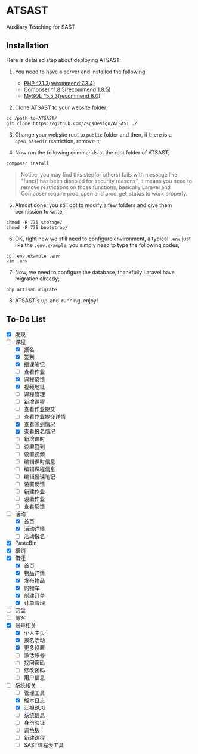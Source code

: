 # ATSAST
Auxiliary Teaching for SAST

## Installation

Here is detailed step about deploying ATSAST:

1. You need to have a server and installed the following:
    - [PHP ^7.1.3(recommend 7.3.4)](http://php.net/downloads.php)
    - [Composer ^1.8.5(recommend 1.8.5)](https://getcomposer.org)
    - [MySQL ^5.5.3(recommend 8.0)](https://www.mysql.com/)

2. Clone ATSAST to your website folder;

```
cd /path-to-ATSAST/
git clone https://github.com/ZsgsDesign/ATSAST ./
```

3. Change your website root to `public` folder and then, if there is a `open_basedir` restriction, remove it;

4. Now run the following commands at the root folder of ATSAST;

```
composer install
```

> Notice: you may find this step(or others) fails with message like "func() has been disabled for security reasons", it means you need to remove restrictions on those functions, basically Laravel and Composer require proc_open and proc_get_status to work properly.

5. Almost done, you still got to modify a few folders and give them permission to write;

```
chmod -R 775 storage/
chmod -R 775 bootstrap/
```

6. OK, right now we still need to configure environment, a typical `.env` just like the `.env.example`, you simply need to type the following codes;

```
cp .env.example .env
vim .env
```

7. Now, we need to configure the database, thankfully Laravel have migration already;

```
php artisan migrate
```

8. ATSAST's up-and-running, enjoy!

## To-Do List

- [X] 发现
- [ ] 课程
    - [X] 报名
    - [X] 签到
    - [X] 授课笔记
    - [ ] 查看作业
    - [X] 课程反馈
    - [X] 视频地址
    - [ ] 课程管理
    - [ ] 新增课程
    - [ ] 查看作业提交
    - [ ] 查看作业提交详情
    - [X] 查看签到情况
    - [X] 查看报名情况
    - [ ] 新增课时
    - [ ] 设置签到
    - [ ] 设置视频
    - [ ] 编辑课时信息
    - [ ] 编辑课程信息
    - [ ] 编辑授课笔记
    - [ ] 设置反馈
    - [ ] 新建作业
    - [ ] 设置作业
    - [ ] 查看反馈
- [ ] 活动
    - [X] 首页
    - [X] 活动详情
    - [ ] 活动报名
- [X] PasteBin
- [X] 报销
- [X] 借还
    - [X] 首页
    - [X] 物品详情
    - [X] 发布物品
    - [X] 购物车
    - [X] 创建订单
    - [X] 订单管理
- [ ] 网盘
- [ ] 博客
- [X] 账号相关
    - [X] 个人主页
    - [X] 报名活动
    - [X] 更多设置
    - [ ] 激活账号
    - [ ] 找回密码
    - [ ] 修改密码
    - [ ] 用户信息
- [ ] 系统相关
    - [ ] 管理工具
    - [X] 版本日志
    - [X] 汇报BUG
    - [ ] 系统信息
    - [ ] 身份验证
    - [ ] 调色板
    - [ ] 新建课程
    - [ ] SAST课程表工具